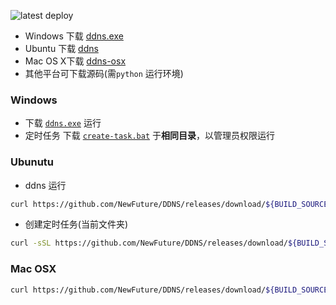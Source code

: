 
![latest deploy](https://vsrm.dev.azure.com/NewFuture-CI/_apis/public/Release/badge/2ab09aad-c4b4-4c57-ab1b-2fb92c485664/1/1)


* Windows 下载 [ddns.exe](https://github.com/NewFuture/DDNS/releases/download/${BUILD_SOURCEBRANCHNAME}/ddns.exe)
* Ubuntu 下载 [ddns](https://github.com/NewFuture/DDNS/releases/download/${BUILD_SOURCEBRANCHNAME}/ddns)
* Mac OS X下载 [ddns-osx](https://github.com/NewFuture/DDNS/releases/download/${BUILD_SOURCEBRANCHNAME}/ddns-osx)
* 其他平台可下载源码(需`python` 运行环境)

### Windows

* 下载 [`ddns.exe`](https://github.com/NewFuture/DDNS/releases/download/${BUILD_SOURCEBRANCHNAME}/ddns.exe) 运行
* 定时任务 下载 [`create-task.bat`](https://github.com/NewFuture/DDNS/releases/download/${BUILD_SOURCEBRANCHNAME}/create-task.bat) 于**相同目录**，以管理员权限运行

### Ubunutu

* ddns 运行
```sh
curl https://github.com/NewFuture/DDNS/releases/download/${BUILD_SOURCEBRANCHNAME}/ddns -#SLo ddns && chmod +x ddns
```
* 创建定时任务(当前文件夹)
```sh
curl -sSL https://github.com/NewFuture/DDNS/releases/download/${BUILD_SOURCEBRANCHNAME}/create-task.sh | bash
```

### Mac OSX
```sh
curl https://github.com/NewFuture/DDNS/releases/download/${BUILD_SOURCEBRANCHNAME}/ddns-osx -#SLo ddns && chmod +x ddns
```
